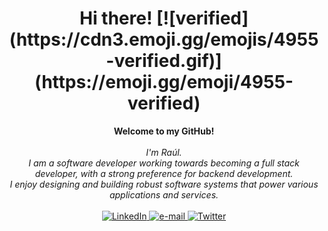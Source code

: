 <h1 align="center">Hi there! [![verified](https://cdn3.emoji.gg/emojis/4955-verified.gif)](https://emoji.gg/emoji/4955-verified)</h1>






<p align="center">
    <b>Welcome to my GitHub!</b><br><br>
    <i>
        I'm Raúl.<br>
        I am a software developer working towards becoming a full stack developer, with a strong preference for backend development. <br>
        I enjoy designing and building robust software systems that power various applications and services.<br>
    </i><br>
    <a href="https://www.linkedin.com/in/raulperezvaliente/">
        <img src="https://img.shields.io/badge/LinkedIn-red?style=flat-square&logo=linkedin" alt="LinkedIn">
    </a>
    <a href="mailto:raulpvaliente@gmail.com">
        <img src="https://img.shields.io/badge/Email-blue?style=flat-square&logo=gmail&logoColor=white" alt="e-mail">
    </a>
    <a href="https://twitter.com/raulpvaliente">
        <img src="https://img.shields.io/Twitter-blue?style=flat-square&logo=Twitter" alt="Twitter">
    </a>
    
</p>
